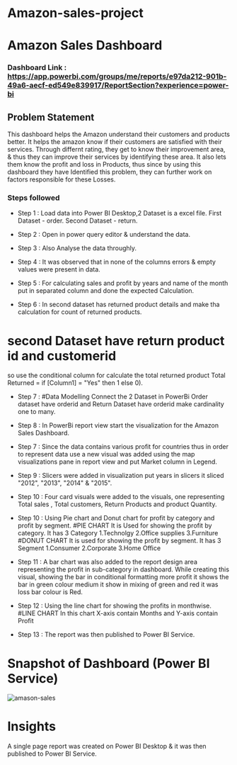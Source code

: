# Amazon-sales-project

# Amazon Sales Dashboard

### Dashboard Link : https://app.powerbi.com/groups/me/reports/e97da212-901b-49a6-aecf-ed549e839917/ReportSection?experience=power-bi

## Problem Statement

This dashboard helps the Amazon understand their customers and products better. It helps the amazon know if their customers are satisfied with their services. Through differnt rating, they get to know their improvement area, & thus they can improve their services by identifying these area. It also lets them know the profit and loss in Products, thus since by using this dashboard they have Identified this problem, they can further work on factors responsible for these Losses.





### Steps followed 

- Step 1  : Load data into Power BI Desktop,2 Dataset is a excel file.
First Dataset - order.
Second Dataset - return.

- Step 2  : Open in  power query editor & understand the data.

- Step 3  : Also Analyse the data throughly.

- Step 4  : It was observed that in none of the columns errors & empty values were present in data.

- Step 5  : For calculating sales and profit by years and name of the month put in separated column and done the expected Calculation. 

- Step 6  : In second dataset has returned product details and make tha calculation for count of returned products.

# second Dataset have return product id and customerid
so use the conditional column  for calculate the total returned product
Total Returned = if [Column1] = "Yes" then 1 else 0).

- Step 7  : #Data Modelling 
                Connect the 2 Dataset in PowerBi
                Order dataset have orderid and Return Dataset have orderid make cardinality one to many.
                

- Step 8  : In PowerBi report view start the visualization for the Amazon Sales Dashboard.

- Step 7  : Since the data contains various profit for countries thus in order to represent data use a new visual was added using the map visualizations pane in report view and put Market column in Legend.


- Step 9  : Slicers were added in visualization put years in slicers it sliced "2012", "2013", "2014" & "2015".

- Step 10  : Four card visuals were added to the visuals, one representing Total sales , Total customers, Return Products and product Quantity.


- Step 10 : Using Pie chart and Donut chart for profit by category and profit by segment. 
#PIE CHART
       It is Used for showing the profit by category.
       It has 3 Category 1.Technolgy 2.Office supplies 3.Furniture
#DONUT CHART
       It is used for showing the profit by segment.
       It has 3 Segment 1.Consumer  2.Corporate 3.Home Office
       
          
- Step 11 : A bar chart was also added to the report design area representing the profit in sub-category in dashboard. While creating this visual, showing the bar in conditional formatting more profit it shows the bar in green colour medium it show in mixing of green and red it was loss bar colour is Red. 


- Step 12 : Using the line chart for showing the profits in monthwise.
#LINE CHART
In this chart X-axis contain Months and Y-axis contain Profit


- Step 13 : The report was then published to Power BI Service.
 
 


# Snapshot of Dashboard (Power BI Service)

![amason-sales](https://github.com/rameshkrishnan03/Amazon-sales-project/assets/70803627/e28efdc6-c632-4e22-96b0-f8cfd4b1e718)

 

# Insights

A single page report was created on Power BI Desktop & it was then published to Power BI Service.

